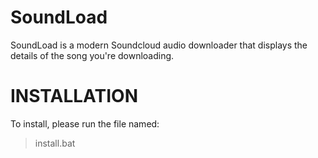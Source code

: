 # SoundLoad
SoundLoad is a modern Soundcloud audio downloader that displays the details of the song you're downloading.

# INSTALLATION
To install, please run the file named:
> install.bat
